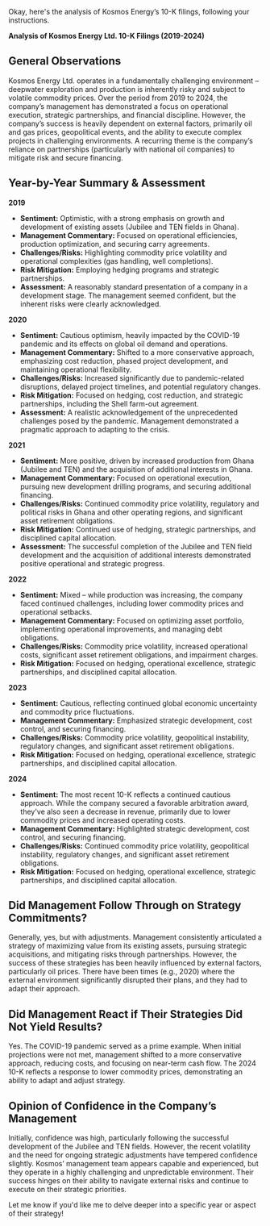 Okay, here's the analysis of Kosmos Energy’s 10-K filings, following your instructions.

**Analysis of Kosmos Energy Ltd. 10-K Filings (2019-2024)**

## General Observations

Kosmos Energy Ltd. operates in a fundamentally challenging environment – deepwater exploration and production is inherently risky and subject to volatile commodity prices.  Over the period from 2019 to 2024, the company’s management has demonstrated a focus on operational execution, strategic partnerships, and financial discipline. However, the company’s success is heavily dependent on external factors, primarily oil and gas prices, geopolitical events, and the ability to execute complex projects in challenging environments.  A recurring theme is the company’s reliance on partnerships (particularly with national oil companies) to mitigate risk and secure financing.

## Year-by-Year Summary & Assessment

**2019**

*   **Sentiment:** Optimistic, with a strong emphasis on growth and development of existing assets (Jubilee and TEN fields in Ghana).
*   **Management Commentary:** Focused on operational efficiencies, production optimization, and securing carry agreements.
*   **Challenges/Risks:** Highlighting commodity price volatility and operational complexities (gas handling, well completions).
*   **Risk Mitigation:** Employing hedging programs and strategic partnerships.
*   **Assessment:**  A reasonably standard presentation of a company in a development stage. The management seemed confident, but the inherent risks were clearly acknowledged.

**2020**

*   **Sentiment:** Cautious optimism, heavily impacted by the COVID-19 pandemic and its effects on global oil demand and operations.
*   **Management Commentary:** Shifted to a more conservative approach, emphasizing cost reduction, phased project development, and maintaining operational flexibility.
*   **Challenges/Risks:** Increased significantly due to pandemic-related disruptions, delayed project timelines, and potential regulatory changes.
*   **Risk Mitigation:** Focused on hedging, cost reduction, and strategic partnerships, including the Shell farm-out agreement.
*   **Assessment:** A realistic acknowledgement of the unprecedented challenges posed by the pandemic. Management demonstrated a pragmatic approach to adapting to the crisis.

**2021**

*   **Sentiment:**  More positive, driven by increased production from Ghana (Jubilee and TEN) and the acquisition of additional interests in Ghana.
*   **Management Commentary:**  Focused on operational execution, pursuing new development drilling programs, and securing additional financing.
*   **Challenges/Risks:** Continued commodity price volatility, regulatory and political risks in Ghana and other operating regions, and significant asset retirement obligations.
*   **Risk Mitigation:** Continued use of hedging, strategic partnerships, and disciplined capital allocation.
*   **Assessment:** The successful completion of the Jubilee and TEN field development and the acquisition of additional interests demonstrated positive operational and strategic progress.

**2022**

*   **Sentiment:** Mixed – while production was increasing, the company faced continued challenges, including lower commodity prices and operational setbacks.
*   **Management Commentary:** Focused on optimizing asset portfolio, implementing operational improvements, and managing debt obligations.
*   **Challenges/Risks:** Commodity price volatility, increased operational costs, significant asset retirement obligations, and impairment charges.
*   **Risk Mitigation:** Focused on hedging, operational excellence, strategic partnerships, and disciplined capital allocation.

**2023**

*   **Sentiment:**  Cautious, reflecting continued global economic uncertainty and commodity price fluctuations.
*   **Management Commentary:**  Emphasized strategic development, cost control, and securing financing.
*   **Challenges/Risks:**  Commodity price volatility, geopolitical instability, regulatory changes, and significant asset retirement obligations.
*   **Risk Mitigation:** Focused on hedging, operational excellence, strategic partnerships, and disciplined capital allocation.

**2024**

*   **Sentiment:**  The most recent 10-K reflects a continued cautious approach. While the company secured a favorable arbitration award, they've also seen a decrease in revenue, primarily due to lower commodity prices and increased operating costs.
*   **Management Commentary:** Highlighted strategic development, cost control, and securing financing.
*   **Challenges/Risks:** Continued commodity price volatility, geopolitical instability, regulatory changes, and significant asset retirement obligations.
*   **Risk Mitigation:** Focused on hedging, operational excellence, strategic partnerships, and disciplined capital allocation.

## Did Management Follow Through on Strategy Commitments?

Generally, yes, but with adjustments. Management consistently articulated a strategy of maximizing value from its existing assets, pursuing strategic acquisitions, and mitigating risks through partnerships. However, the success of these strategies has been heavily influenced by external factors, particularly oil prices. There have been times (e.g., 2020) where the external environment significantly disrupted their plans, and they had to adapt their approach.

## Did Management React if Their Strategies Did Not Yield Results?

Yes.  The COVID-19 pandemic served as a prime example. When initial projections were not met, management shifted to a more conservative approach, reducing costs, and focusing on near-term cash flow.  The 2024 10-K reflects a response to lower commodity prices, demonstrating an ability to adapt and adjust strategy.

## Opinion of Confidence in the Company’s Management

Initially, confidence was high, particularly following the successful development of the Jubilee and TEN fields. However, the recent volatility and the need for ongoing strategic adjustments have tempered confidence slightly.  Kosmos’ management team appears capable and experienced, but they operate in a highly challenging and unpredictable environment.  Their success hinges on their ability to navigate external risks and continue to execute on their strategic priorities.

Let me know if you'd like me to delve deeper into a specific year or aspect of their strategy!